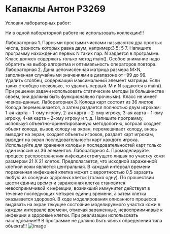 # Капаклы Антон P3269

Условия лабораторных работ:

Ни в одной лабораторной работе не использовать коллекции!!!


Лабораторная 1.
Парными простыми числами называются два простых числа, разность которых равна двум, например:3 5; 5 7. Напишите программу нахождения первых N таких пар. N задается в программе. Класс должен содержать только метод main(). Особое внимание надо обратить на выбор алгоритма и оптимальность операторов повтора.
Лабораторная 2.
Дана целочисленная матрица размера M×N, заполненная случайными значениями в диапазоне от –99 до 99. Удалить столбец, содержащий максимальный элемент матрицы. Если таких столбцов несколько, то удалить первый. M и N задаются в main(). При решении задачи использовать статические методы (в большинстве своем, они должны быть функционально прочными). Класс не имеет членов-данных.
Лабораторная 3.
Колода карт состоит из 36 листов. Колода перемешивается, а затем раздается полностью двум игрокам: 1-ая карта – 1-ому игроку, 2-ая карта – 2-ому игроку, 3-ая карта – 1-ому игроку, 4-ая карта – 2-ому игроку и т. д. Напишите программу, используя объектно-ориентированную методологию, котроая создает объект колода, вывод колоду на экран, перемешивает колоду, вновь выводит на экран, создает объекты игроков, раздает карт игрокам, выводит на экран последовательности карт каждого игрока. Используйте для хранения колоды и последовательностей карт только один массив из 36 элементов.
Лабораторная 4.
Промоделируйте процесс распространения инфекции стригущего лишая по участку кожи размером 21 Х 21 клеток. Предполагается, что исходной зараженной клеткой кожи является центральная. В каждый интервал времени пораженная инфекцией клетка может с вероятностью 0,5 заразить любую из соседних здоровых клеток (только одну). По прошествии шести единиц времени зараженная клетка становится невосприимчивой к инфекции, возникший иммунитет действует в течение последующих четырех единиц времени, а затем клетка оказывается здоровой. В ходе моделирования описанного процесса выдавать на экран текущее состояние моделируемого участка кожи в каждом интервале времени, отмечая зараженные, невосприимчивые к инфекции и здоровые клетки. При реализации использовать наследование!!! В программе не должно быть явных определений типа объекта!!!
![image](https://user-images.githubusercontent.com/71147612/143508901-ca5411d3-c5ef-487b-b5ca-7dbef613c1de.png)
